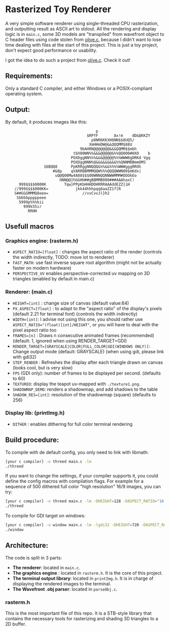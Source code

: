 # Rasterized Toy Renderer

A very simple software renderer using single-threaded CPU rasterization, and outputting result as ASCII art to stdout. All the rendering and display logic is in `main.c`, some 3D models are "transpiled" from wavefront object to C header files using code stolen from [olive.c](https://github.com/tsoding/olive.c/tree/master/tools), because I didn't want to lose time dealing with files at the start of this project.
This is just a toy project, don't expect good performance or usability.

I got the idea to do such a project from [olive.c](https://github.com/tsoding/olive.c). Check it out!

## Requirements:

Only a standard C compiler, and either Windows or a POSIX-compliant operating system.

## Output:

By default, it produces images like this:

```
                                        p
                                    $RPYF       Ax!m    dD&QKKZY
                                      p8NRKKKXH8NN$$8UQ5/
                                     XmHHmDW@&&QQQMM$88U
                                 9bAHRN@@@@@@@&&&QQMM$$mbh
                              tbX00WN%%&&&@@@@@&%%QQ000#HXO    b
                             POXDggNN%%%&&&@@@@@%%%WWW0gDRKd Vgq
                             POXDggNNN%Q&&&&&&&&&%%QNNMBBmmOMS
                 16BQQ8      PpKRRggNNQQQ&%%&&%%%%WWWgggRROh
                     #&0p    qVARRBBMMMQQW%%%QQQQWWN00$mKdx|
                      uQ@Q00Mw4A88$$$00WNNQQNNWWMMM#DDOkEo
                        HNN@@]hGGHH##gBBMMB000###AAAhaxC!
      999$$$$0000K        Tqw}PPpKbHHHDDHRRRAAAddEZZ{iH
    //999$$$$000KK=            jkk44hhhpqq6aaZZ1f[R
    S##GGGMMMQ8eee=               //vvCvvJ)}h2
     Sbbbbpppppeee
      5999p%%%kii
        999k55ir
          RRHH

```

## Usefull macros

### Graphics engine: (rasterm.h)

- `ASPECT_RATIO=[float]` : changes the aspect ratio of the render (controls the width indirectly, TODO: move iot to renderer)
- `FAST_MATH`: use fast inverse square root algorithm (might not be actually faster on modern hardware)
- `PERSPECTIVE_UV` enables perspective-corrected uv mapping on 3D triangles (enabled by default in main.c)

### Renderer: (main.c)

- `HEIGHT=[int]` : change size of canvas (default value:64)
- `PX_ASPECT=[float]` : to adapt to the "aspect ratio" of the display's pixels (default 2.21 for terminal font) (controls the width indirectly)
- `WIDTH=[int]`: I advise not using this one, you should rather use `ASPECT_RATIO="(float)[int]/HEIGHT"`, or you will have to deal with the pixel aspect ratio too
- `FRAMES=[n]` : Draws n consecutive animated frames (recommended) (default: 1, ignored when using RENDER_TARGET=GDI)
- `RENDER_TARGET=[GRAYSCALE|COLOR|FULL_COLOR|GDI(WINDOWS ONLY)]`: Change output mode (default: GRAYSCALE) (when using gdi, please link with gdi32)
- `STEP_RENDER` : Refreshes the display after each triangle drawn on canvas (looks cool, but is very slow)
- `FPS` (GDI only): number of frames to be displayed per second. (defaults to 60)
- `TEXTURED`: display the teapot uv-mapped with `./texture1.png`.
- `SHADOWMAP_DEMO`: renders a shadowmap, and add shadows to the table 
- `SHADOW_RES=[int]`: resolution of the shadowmap (square) (defaults to 256)

### Display lib: (printImg.h)

- `DITHER` : enables dithering for full color terminal rendering

## Build procedure:

To compile with de default config, you only need to link with libmath:

```sh
[your c compiler] -o threed main.c -lm
./threed
```

If you want to change the settings, if your compiler supports it, you could define the config macros with compilation flags.
For example for a sequence of 500 dithered full color "high resolution" 16/9 images, you can try:

```sh
[your c compiler] -o threed main.c -lm -DHEIGHT=128 -DASPECT_RATIO="16./9." -DFRAMES=500 -DRENDER_TARGET=FULL_COLOR -DDITHER
./threed
```

To compile for GDI target on windows:

```sh
[your c compiler] -o window main.c -lm -lgdi32 -DHEIGHT=720 -DASPECT_RATIO="16./9." -DRENDER_TARGET=GDI -O3
./window
```

## Architecture:

The code is split in 3 parts:

- **The renderer**: located in `main.c`.
- **The graphics engine** : located in `rasterm.h`. It is the core of this project.
- **The terminal output library**: located in `printImg.h`. It is in charge of displaying the rendered images to the terminal.
- **The Wavefront .obj parser**: located in `parseObj.c`.

### rasterm.h

This is the most important file of this repo.
It is a STB-style library that contains the necessary tools for rasterizing and shading 3D triangles to a 2D buffer.
